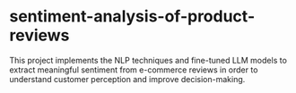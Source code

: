 # sentiment-analysis-of-product-reviews
This project implements the NLP techniques and fine-tuned LLM models to extract meaningful sentiment from e-commerce reviews in order to understand customer perception and improve decision-making.
